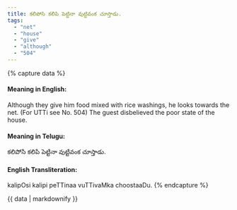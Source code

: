 ```yaml
---
title: కలిపోసి కలిపి పెట్టినా వుట్టివంక చూస్తాడు.
tags:
  - "net"
  - "house"
  - "give"
  - "although"
  - "504"
---
```


{% capture data %}
#### Meaning in English:
Although they give him food mixed with rice washings, he looks towards the net.
(For UTTi see No. 504)
The guest disbelieved the poor state of the house.

#### Meaning in Telugu:
కలిపోసి కలిపి పెట్టినా వుట్టివంక చూస్తాడు.

#### English Transliteration:
kalipOsi kalipi peTTinaa vuTTivaMka choostaaDu.
{% endcapture %}

{{ data | markdownify }}


